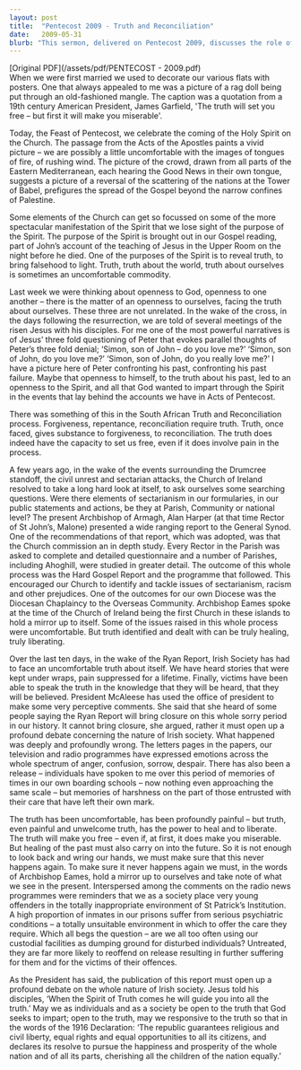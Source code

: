 ```yaml
---
layout: post
title:  "Pentecost 2009 - Truth and Reconciliation"
date:   2009-05-31
blurb: "This sermon, delivered on Pentecost 2009, discusses the role of the Holy Spirit in revealing truth, even when that truth is uncomfortable. The sermon references the Ryan Report and the Church of Ireland's self-examination for sectarianism, emphasizing the healing and liberating power of truth. It calls for openness to truth and responsiveness to it, for the betterment of society."
---
```

[Original PDF](/assets/pdf/PENTECOST - 2009.pdf)    
When we were first married we used to decorate our various flats with posters. One that always appealed to me was a picture of a rag doll being put through an old-fashioned mangle. The caption was a quotation from a 19th century American President, James Garfield, 'The truth will set you free – but first it will make you miserable'.

Today, the Feast of Pentecost, we celebrate the coming of the Holy Spirit on the Church. The passage from the Acts of the Apostles paints a vivid picture – we are possibly a little uncomfortable with the images of tongues of fire, of rushing wind. The picture of the crowd, drawn from all parts of the Eastern Mediterranean, each hearing the Good News in their own tongue, suggests a picture of a reversal of the scattering of the nations at the Tower of Babel, prefigures the spread of the Gospel beyond the narrow confines of Palestine.

Some elements of the Church can get so focussed on some of the more spectacular manifestation of the Spirit that we lose sight of the purpose of the Spirit. The purpose of the Spirit is brought out in our Gospel reading, part of John’s account of the teaching of Jesus in the Upper Room on the night before he died. One of the purposes of the Spirit is to reveal truth, to bring falsehood to light. Truth, truth about the world, truth about ourselves is sometimes an uncomfortable commodity.

Last week we were thinking about openness to God, openness to one another – there is the matter of an openness to ourselves, facing the truth about ourselves. These three are not unrelated. In the wake of the cross, in the days following the resurrection, we are told of several meetings of the risen Jesus with his disciples. For me one of the most powerful narratives is of Jesus’ three fold questioning of Peter that evokes parallel thoughts of Peter’s three fold denial; ‘Simon, son of John – do you love me?’ ‘Simon, son of John, do you love me?’ ‘Simon, son of John, do you really love me?’ I have a picture here of Peter confronting his past, confronting his past failure. Maybe that openness to himself, to the truth about his past, led to an openness to the Spirit, and all that God wanted to impart through the Spirit in the events that lay behind the accounts we have in Acts of Pentecost.

There was something of this in the South African Truth and Reconciliation process. Forgiveness, repentance, reconciliation require truth. Truth, once faced, gives substance to forgiveness, to reconciliation. The truth does indeed have the capacity to set us free, even if it does involve pain in the process.

A few years ago, in the wake of the events surrounding the Drumcree standoff, the civil unrest and sectarian attacks, the Church of Ireland resolved to take a long hard look at itself, to ask ourselves some searching questions. Were there elements of sectarianism in our formularies, in our public statements and actions, be they at Parish, Community or national level? The present Archbishop of Armagh, Alan Harper (at that time Rector of St John’s, Malone) presented a wide ranging report to the General Synod. One of the recommendations of that report, which was adopted, was that the Church commission an in depth study. Every Rector in the Parish was asked to complete and detailed questionnaire and a number of Parishes, including Ahoghill, were studied in greater detail. The outcome of this whole process was the Hard Gospel Report and the programme that followed. This encouraged our Church to identify and tackle issues of sectarianism, racism and other prejudices. One of the outcomes for our own Diocese was the Diocesan Chaplaincy to the Overseas Community. Archbishop Eames spoke at the time of the Church of Ireland being the first Church in these islands to hold a mirror up to itself. Some of the issues raised in this whole process were uncomfortable. But truth identified and dealt with can be truly healing, truly liberating.

Over the last ten days, in the wake of the Ryan Report, Irish Society has had to face an uncomfortable truth about itself. We have heard stories that were kept under wraps, pain suppressed for a lifetime. Finally, victims have been able to speak the truth in the knowledge that they will be heard, that they will be believed. President McAleese has used the office of president to make some very perceptive comments. She said that she heard of some people saying the Ryan Report will bring closure on this whole sorry period in our history. It cannot bring closure, she argued, rather it must open up a profound debate concerning the nature of Irish society. What happened was deeply and profoundly wrong. The letters pages in the papers, our television and radio programmes have expressed emotions across the whole spectrum of anger, confusion, sorrow, despair. There has also been a release – individuals have spoken to me over this period of memories of times in our own boarding schools – now nothing even approaching the same scale – but memories of harshness on the part of those entrusted with their care that have left their own mark.

The truth has been uncomfortable, has been profoundly painful – but truth, even painful and unwelcome truth, has the power to heal and to liberate. The truth will make you free – even if, at first, it does make you miserable. But healing of the past must also carry on into the future. So it is not enough to look back and wring our hands, we must make sure that this never happens again. To make sure it never happens again we must, in the words of Archbishop Eames, hold a mirror up to ourselves and take note of what we see in the present. Interspersed among the comments on the radio news programmes were reminders that we as a society place very young offenders in the totally inappropriate environment of St Patrick’s Institution. A high proportion of inmates in our prisons suffer from serious psychiatric conditions – a totally unsuitable environment in which to offer the care they require. Which all begs the question – are we all too often using our custodial facilities as dumping ground for disturbed individuals? Untreated, they are far more likely to reoffend on release resulting in further suffering for them and for the victims of their offences.

As the President has said, the publication of this report must open up a profound debate on the whole nature of Irish society. Jesus told his disciples, ‘When the Spirit of Truth comes he will guide you into all the truth.’ May we as individuals and as a society be open to the truth that God seeks to impart; open to the truth, may we responsive to the truth so that in the words of the 1916 Declaration: ‘The republic guarantees religious and civil liberty, equal rights and equal opportunities to all its citizens, and declares its resolve to pursue the happiness and prosperity of the whole nation and of all its parts, cherishing all the children of the nation equally.’
